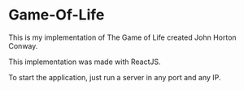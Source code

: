 # Game-Of-Life
This is my implementation of The Game of Life created John Horton Conway.

This implementation was made with ReactJS.

To start the application, just run a server in any port and any IP.
